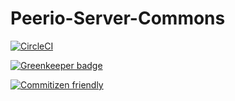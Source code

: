 # Peerio-Server-Commons

[![CircleCI](https://circleci.com/gh/PeerioTechnologies/peerio-server-commons.svg?style=svg)](https://circleci.com/gh/PeerioTechnologies/peerio-server-commons)

[![Greenkeeper badge](https://badges.greenkeeper.io/PeerioTechnologies/peerio-server-commons.svg)](https://greenkeeper.io/)

[![Commitizen friendly](https://img.shields.io/badge/commitizen-friendly-brightgreen.svg)](http://commitizen.github.io/cz-cli/)
